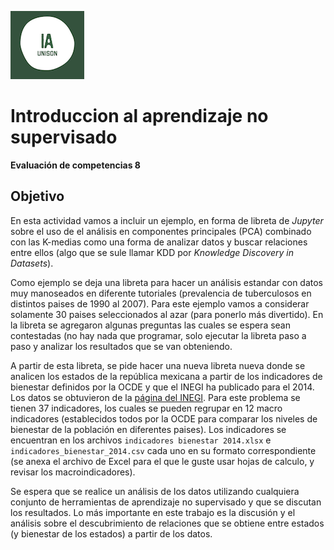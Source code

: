 ![](ia.png)

# Introduccion al aprendizaje no supervisado

**Evaluación de competencias 8**


## Objetivo

En esta actividad vamos a incluir un ejemplo, en forma de libreta de
*Jupyter* sobre el uso de el análisis en componentes principales (PCA)
combinado con las K-medias como una forma de analizar datos y buscar
relaciones entre ellos (algo que se sule llamar KDD por *Knowledge
Discovery in Datasets*).

Como ejemplo se deja una libreta para hacer un análisis estandar con
datos muy manoseados en diferente tutoriales (prevalencia de
tuberculosos en distintos paises de 1990 al 2007). Para este ejemplo
vamos a considerar solamente 30 paises seleccionados al azar (para
ponerlo más divertido). En la libreta se agregaron algunas preguntas
las cuales se espera sean contestadas (no hay nada que programar, solo
ejecutar la libreta paso a paso y analizar los resultados que se van
obteniendo.

A partir de esta libreta, se pide hacer una nueva libreta nueva donde
se analicen los estados de la república mexicana a partir de los
indicadores de bienestar definidos por la OCDE y que el INEGI ha
publicado para el 2014. Los datos se obtuvieron de la [página del
INEGI](http://www.inegi.org.mx). Para este problema se tienen 37
indicadores, los cuales se pueden regrupar en 12 macro indicadores
(establecidos todos por la OCDE para comparar los niveles de bienestar
de la población en diferentes paises). Los indicadores se encuentran
en los archivos `indicadores bienestar 2014.xlsx` e
`indicadores_bienestar_2014.csv` cada uno en su formato
correspondiente (se anexa el archivo de Excel para el que le guste
usar hojas de calculo, y revisar los macroindicadores). 

Se espera que se realice un análisis de los datos utilizando cualquiera conjunto de herramientas de aprendizaje no supervisado y que se discutan los resultados. Lo más importante en este trabajo es la discusión y el análisis sobre el descubrimiento de relaciones que se obtiene entre estados (y bienestar de los estados) a partir de los datos.

